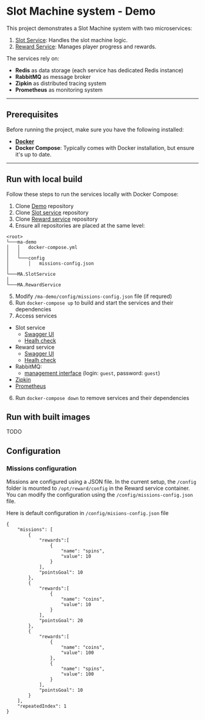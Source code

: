 # Slot Machine system - Demo

This project demonstrates a Slot Machine system with two microservices: 

1. [Slot Service](https://github.com/xixi4Den/MA.SlotService): Handles the slot machine logic.
2. [Reward Service](https://github.com/xixi4Den/MA.RewardService): Manages player progress and rewards.

The services rely on:
 - **Redis** as data storage (each service has dedicated Redis instance)
 - **RabbitMQ** as message broker
 - **Zipkin** as distributed tracing system
 - **Prometheus** as monitoring system

---

## Prerequisites

Before running the project, make sure you have the following installed:

- [**Docker**](https://www.docker.com/get-started)
- **Docker Compose**: Typically comes with Docker installation, but ensure it's up to date.

---

## Run with local build
Follow these steps to run the services locally with Docker Compose:
1. Clone [Demo](https://github.com/xixi4Den/ma-demo) repository
2. Clone [Slot service](https://github.com/xixi4Den/MA.SlotService) repository
3. Clone [Reward service](https://github.com/xixi4Den/MA.RewardService) repository
4. Ensure all repositories are placed at the same level:
```
<root>
└───ma-demo
│   │   docker-compose.yml
│   │
│   └───config
│       │   missions-config.json
│
└───MA.SlotService 
│   
└───MA.RewardService
```
5. Modify `/ma-demo/config/missions-config.json` file (if requred)
6. Run `docker-compose up` to build and start the services and their dependencies
7. Access services
  - Slot service
    - [Swagger UI](http://localhost:8081/swagger)
    - [Healh check](http://localhost:8081/health)
  - Reward service
    - [Swagger UI](http://localhost:8082/swagger)
    - [Healh check](http://localhost:8082/health)
  - RabbitMQ:
    - [management interface](http://localhost:15672) (login: `guest`, password: `guest`)
- [Zipkin](http://localhost:9411)
- [Prometheus](http://localhost:9090)
6. Run `docker-compose down` to remove services and their dependencies


## Run with built images

TODO

## Configuration

### Missions configuration

Missions are configured using a JSON file. In the current setup, the `/config` folder is mounted to `/opt/reward/config` in the Reward service container. You can modify the configuration using the `/config/missions-config.json` file.

Here is default configuration in `/config/misions-config.json` file
```
{
	"missions": [
		{
			"rewards":[
				{
					"name": "spins",
					"value": 10
				}
			],
			"pointsGoal": 10
		},
		{
			"rewards":[
				{
					"name": "coins",
					"value": 10
				}
			],
			"pointsGoal": 20
		},
		{
			"rewards":[
				{
					"name": "coins",
					"value": 100
				},
				{
					"name": "spins",
					"value": 100
				}
			],
			"pointsGoal": 10
		}
	],
	"repeatedIndex": 1
}
```
